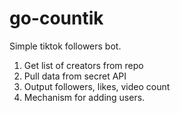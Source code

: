 # go-countik

Simple tiktok followers bot. 

1. Get list of creators from repo
2. Pull data from secret API
3. Output followers, likes, video count
4. Mechanism for adding users.


